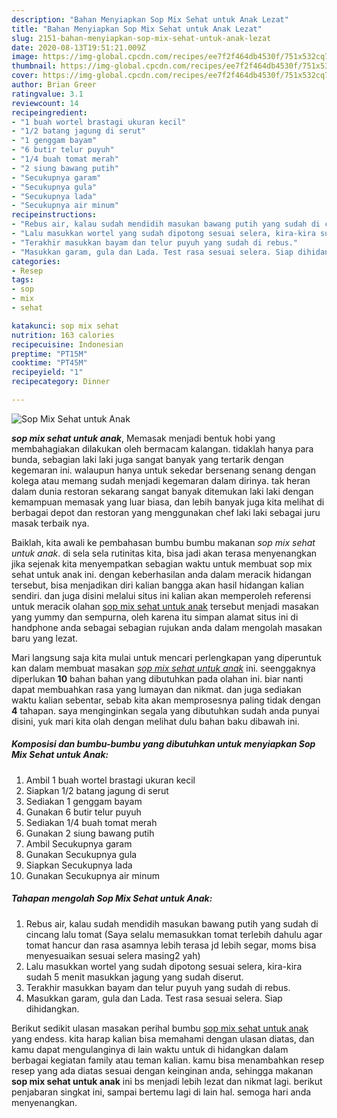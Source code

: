 ```yaml
---
description: "Bahan Menyiapkan Sop Mix Sehat untuk Anak Lezat"
title: "Bahan Menyiapkan Sop Mix Sehat untuk Anak Lezat"
slug: 2151-bahan-menyiapkan-sop-mix-sehat-untuk-anak-lezat
date: 2020-08-13T19:51:21.009Z
image: https://img-global.cpcdn.com/recipes/ee7f2f464db4530f/751x532cq70/sop-mix-sehat-untuk-anak-foto-resep-utama.jpg
thumbnail: https://img-global.cpcdn.com/recipes/ee7f2f464db4530f/751x532cq70/sop-mix-sehat-untuk-anak-foto-resep-utama.jpg
cover: https://img-global.cpcdn.com/recipes/ee7f2f464db4530f/751x532cq70/sop-mix-sehat-untuk-anak-foto-resep-utama.jpg
author: Brian Greer
ratingvalue: 3.1
reviewcount: 14
recipeingredient:
- "1 buah wortel brastagi ukuran kecil"
- "1/2 batang jagung di serut"
- "1 genggam bayam"
- "6 butir telur puyuh"
- "1/4 buah tomat merah"
- "2 siung bawang putih"
- "Secukupnya garam"
- "Secukupnya gula"
- "Secukupnya lada"
- "Secukupnya air minum"
recipeinstructions:
- "Rebus air, kalau sudah mendidih masukan bawang putih yang sudah di cincang lalu tomat (Saya selalu memasukkan tomat terlebih dahulu agar tomat hancur dan rasa asamnya lebih terasa jd lebih segar, moms bisa menyesuaikan sesuai selera masing2 yah)"
- "Lalu masukkan wortel yang sudah dipotong sesuai selera, kira-kira sudah 5 menit masukkan jagung yang sudah diserut."
- "Terakhir masukkan bayam dan telur puyuh yang sudah di rebus."
- "Masukkan garam, gula dan Lada. Test rasa sesuai selera. Siap dihidangkan."
categories:
- Resep
tags:
- sop
- mix
- sehat

katakunci: sop mix sehat 
nutrition: 163 calories
recipecuisine: Indonesian
preptime: "PT15M"
cooktime: "PT45M"
recipeyield: "1"
recipecategory: Dinner

---
```



![Sop Mix Sehat untuk Anak](https://img-global.cpcdn.com/recipes/ee7f2f464db4530f/751x532cq70/sop-mix-sehat-untuk-anak-foto-resep-utama.jpg)

<b><i>sop mix sehat untuk anak</i></b>, Memasak menjadi bentuk hobi yang membahagiakan dilakukan oleh bermacam kalangan. tidaklah hanya para bunda, sebagian laki laki juga sangat banyak yang tertarik dengan kegemaran ini. walaupun hanya untuk sekedar bersenang senang dengan kolega atau memang sudah menjadi kegemaran dalam dirinya. tak heran dalam dunia restoran sekarang sangat banyak ditemukan laki laki dengan kemampuan memasak yang luar biasa, dan lebih banyak juga kita melihat di berbagai depot dan restoran yang menggunakan chef laki laki sebagai juru masak terbaik nya.



Baiklah, kita awali ke pembahasan bumbu bumbu makanan <i>sop mix sehat untuk anak</i>. di sela sela rutinitas kita, bisa jadi akan terasa menyenangkan jika sejenak kita menyempatkan sebagian waktu untuk membuat sop mix sehat untuk anak ini. dengan keberhasilan anda dalam meracik hidangan tersebut, bisa menjadikan diri kalian bangga akan hasil hidangan kalian sendiri. dan juga disini melalui situs ini kalian akan memperoleh referensi untuk meracik olahan <u>sop mix sehat untuk anak</u> tersebut menjadi masakan yang yummy dan sempurna, oleh karena itu simpan alamat situs ini di handphone anda sebagai sebagian rujukan anda dalam mengolah masakan baru yang lezat.


Mari langsung saja kita mulai untuk mencari perlengkapan yang diperuntuk kan dalam membuat masakan <u><i>sop mix sehat untuk anak</i></u> ini. seenggaknya diperlukan <b>10</b> bahan bahan yang dibutuhkan pada olahan ini. biar nanti dapat membuahkan rasa yang lumayan dan nikmat. dan juga sediakan waktu kalian sebentar, sebab kita akan memprosesnya paling tidak dengan <b>4</b> tahapan. saya menginginkan segala yang dibutuhkan sudah anda punyai disini, yuk mari kita olah dengan melihat dulu bahan baku dibawah ini.

<!--inarticleads1-->

##### Komposisi dan bumbu-bumbu yang dibutuhkan untuk menyiapkan Sop Mix Sehat untuk Anak:

1. Ambil 1 buah wortel brastagi ukuran kecil
1. Siapkan 1/2 batang jagung di serut
1. Sediakan 1 genggam bayam
1. Gunakan 6 butir telur puyuh
1. Sediakan 1/4 buah tomat merah
1. Gunakan 2 siung bawang putih
1. Ambil Secukupnya garam
1. Gunakan Secukupnya gula
1. Siapkan Secukupnya lada
1. Gunakan Secukupnya air minum




<!--inarticleads2-->

##### Tahapan mengolah Sop Mix Sehat untuk Anak:

1. Rebus air, kalau sudah mendidih masukan bawang putih yang sudah di cincang lalu tomat (Saya selalu memasukkan tomat terlebih dahulu agar tomat hancur dan rasa asamnya lebih terasa jd lebih segar, moms bisa menyesuaikan sesuai selera masing2 yah)
1. Lalu masukkan wortel yang sudah dipotong sesuai selera, kira-kira sudah 5 menit masukkan jagung yang sudah diserut.
1. Terakhir masukkan bayam dan telur puyuh yang sudah di rebus.
1. Masukkan garam, gula dan Lada. Test rasa sesuai selera. Siap dihidangkan.




Berikut sedikit ulasan masakan perihal bumbu <u>sop mix sehat untuk anak</u> yang endess. kita harap kalian bisa memahami dengan ulasan diatas, dan kamu dapat mengulanginya di lain waktu untuk di hidangkan dalam berbagai kegiatan family atau teman kalian. kamu bisa menambahkan resep resep yang ada diatas sesuai dengan keinginan anda, sehingga makanan <b>sop mix sehat untuk anak</b> ini bs menjadi lebih lezat dan nikmat lagi. berikut penjabaran singkat ini, sampai bertemu lagi di lain hal. semoga hari anda menyenangkan.
